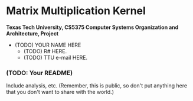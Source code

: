 Matrix Multiplication Kernel
======================

**Texas Tech University, CS5375 Computer Systems Organization and Architecture, Project**

* (TODO) YOUR NAME HERE
  * (TODO) R# HERE.
  * (TODO) TTU e-mail HERE.

### (TODO: Your README)

Include analysis, etc. (Remember, this is public, so don't put
anything here that you don't want to share with the world.)

